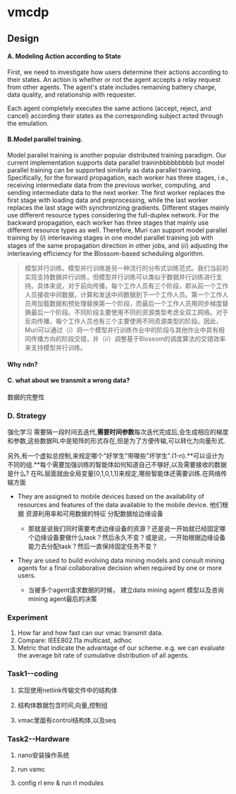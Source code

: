 #  vmcdp

## Design

#### A. Modeling Action according to State

First, we need to investigate how users determine their actions according to their states. An action is whether or not the agent accepts a relay request from other agents. The agent's state includes remaining battery charge, data quality, and relationship with requester.

Each agent completely executes the same actions (accept, reject, and cancel) according their states as the corresponding subject acted through the emulation.

#### B.Model parallel training. 

Model parallel training is another popular distributed training paradigm. Our current implementation supports data parallel traininbbbbbbbbb but model parallel training can be supported similarly as data parallel training. Specifically, for the forward propagation, each worker has three stages, i.e., receiving intermediate data from the previous worker, computing, and sending intermediate data to the next worker. The first worker replaces the first stage with loading data and preprocessing, while the last worker replaces the last stage with synchronizing gradients. Different stages mainly use different resource types considering the full-duplex network. For the backward propagation, each worker has three stages that mainly use different resource types as well. Therefore, Muri can support model parallel training by (𝑖) interleaving stages in one model parallel training job with stages of the same propagation direction in other jobs, and (𝑖𝑖) adjusting the interleaving efficiency for the Blossom-based scheduling algorithm.

> 模型并行训练。模型并行训练是另一种流行的分布式训练范式。我们当前的实现支持数据并行训练，但模型并行训练可以类似于数据并行训练进行支持。具体来说，对于前向传播，每个工作人员有三个阶段，即从前一个工作人员接收中间数据，计算和发送中间数据到下一个工作人员。第一个工作人员用加载数据和预处理替换第一个阶段，而最后一个工作人员用同步梯度替换最后一个阶段。不同阶段主要使用不同的资源类型考虑全双工网络。对于反向传播，每个工作人员也有三个主要使用不同资源类型的阶段。因此，Muri可以通过（𝑖）将一个模型并行训练作业中的阶段与其他作业中具有相同传播方向的阶段交错，并（𝑖𝑖）调整基于Blossom的调度算法的交错效率来支持模型并行训练。

 

#### Why ndn?

#### C. what about we transmit a wrong data?

数据的完整性

### D. Strategy

强化学习 需要隔一段时间去迭代,**需要时间参数**每次迭代完成后,会生成相应的梯度和参数,这些数据RL中是矩阵的形式存在,但是为了方便传输,可以转化为向量形式.

另外,有一个虚拟总控制,来规定哪个"好学生"带哪些"坏学生".(1-n).**可以设计为不同的组.**每个需要加强训练的智能体如何知道自己不够好,以及需要接收的数据是什么? 在RL层面就由全局变量[0,1,0,1,1]来规定,哪些智能体还需要训练.在网络传输方面

- They are assigned to mobile devices based on the availability of resources and features of the data available to the mobile device. 他们根据 资源利用率和可用数据的特征 分配数据给边缘设备
  - 那就是说我们同时需要考虑边缘设备的资源？还是说一开始就已经固定哪个边缘设备要做什么task？然后永久不变？或是说，一开始根据边缘设备能力去分配task？然后一直保持固定任务不变？

- They are used to build evolving data mining models and consult mining agents for a final collaborative decision when required by one or more users. 
  - 当被多个agent请求数据的时候， 建立data mining agent 模型以及咨询mining agent最后的决策

### Experiment

1. How far and how fast can our vmac transmit data.
2. Compare: IEEE802.11a multicast, adhoc
3. Metric that indicate the advantage of our scheme. e.g. we can evaluate the average bit rate of cumulative distribution of all agents.



### Task1--coding

1. 实现使用netlink传输文件中的结构体

2. 结构体数据包含时间,向量,控制组

3. vmac里面有control结构体,以及seq

### Task2--Hardware

1. nano安装操作系统

2. run vamc

3. config rl env & run rl modules





